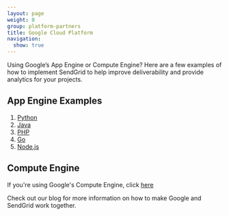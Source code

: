 ```yaml
---
layout: page
weight: 0
group: platform-partners
title: Google Cloud Platform
navigation:
  show: true
---
```


Using Google’s App Engine or Compute Engine? Here are a few examples of how to implement SendGrid to help improve deliverability and provide analytics for your projects.

## 	App Engine Examples

1. [Python](https://cloud.google.com/appengine/docs/standard/python/mail/sendgrid)
2. [Java](https://cloud.google.com/appengine/docs/standard/java/mail/sendgrid)
3. [PHP](https://cloud.google.com/appengine/docs/standard/php/mail/sendgrid)
4. [Go](https://cloud.google.com/appengine/docs/standard/go/mail/sendgrid)
5. [Node.js](https://cloud.google.com/appengine/docs/standard/nodejs/sending-emails-with-sendgrid)

## 	Compute Engine

If you're using Google's Compute Engine, click [here](https://cloud.google.com/compute/docs/tutorials/sending-mail/using-sendgrid)

Check out our blog for more information on how to make Google and SendGrid work together.
